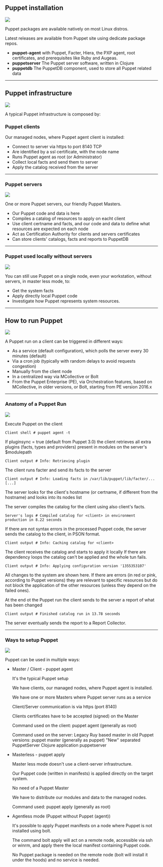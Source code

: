 ## Puppet installation
<img src="gfx/junior.png" class="skill">

Puppet packages are available natively on most Linux distros.

Latest releases are available from Puppet site using dedicate package repos.

- **puppet-agent** with Puppet, Facter, Hiera, the PXP agent, root certificates, and prerequisites like Ruby and Augeas.
- **puppetserver** The Puppet server software, written in Clojure
- **puppetdb** The PuppetDB component, used to store all Puppet related data

<asciinema-player cols="200" src="casts/puppet_facts.cast" autoplay="4"></asciinema-player>

---

## Puppet infrastructure
<img src="gfx/junior.png" class="skill">

A typical Puppet infrastructure is composed by:

### Puppet clients

Our managed nodes, where Puppet agent client is installed:

- Connect to server via https to port 8140 TCP
- Are identified by a ssl certificate, with the node name
- Runs Puppet agent as root (or Administrator)
- Collect local facts and send them to server
- Apply the catalog received from the server

---

### Puppet servers
<img src="gfx/junior.png" class="skill">

One or more Puppet servers, our friendly Puppet Masters.

- Our Puppet code and data is here
- Compiles a catalog of resources to apply on eacht client
- Use client certname and facts, and our code and data
  to define what resources are expected on each node
- Act as Certification Authority for clients and servers certificates
- Can store clients' catalogs, facts and reports to PuppetDB


---

### Puppet used locally without servers
<img src="gfx/junior.png" class="skill">

You can still use Puppet on a single node, even your workstation,
without servers, in master less mode, to:

- Get the system facts
- Apply directly local Puppet code
- Investigate how Puppet represents system resources.

---

## How to run Puppet
<img src="gfx/junior.png" class="skill">

A Puppet run on a client can be triggered in different ways:

- As a service (default configuration), which polls the server every 30 minutes (default)
- Via a cron job (typically with random delays to avoid requests congestion)
- Manually from the client node
- In a centralized way via MCollective or Bolt
- From the Puppet Enterprise (PE), via Orchestration features, based on MCollective, in older versions, or Bolt, starting from PE version 2016.x


---

### Anatomy of a Puppet Run
<img src="gfx/intermediate.png" class="skill">

Execute Puppet on the client

    Client shell # puppet agent -t

If pluginsync = true (default from Puppet 3.0) the client retrieves all extra plugins (facts, types and providers) present in modules on the server's $modulepath

    Client output # Info: Retrieving plugin

The client runs facter and send its facts to the server

    Client output # Info: Loading facts in /var/lib/puppet/lib/facter/... [...]

The server looks for the client's hostname (or certname, if different from the hostname) and looks into its nodes list

The server compiles the catalog for the client using also client's facts.

    Server's logs # Compiled catalog for <client> in environment production in 8.22 seconds

If there are not syntax errors in the processed Puppet code, the server sends the catalog to the client, in PSON format.

    Client output # Info: Caching catalog for <client>

The client receives the catalog and starts to apply it locally If there are dependency loops the catalog can't be applied and the whole tun fails.

    Client output # Info: Applying configuration version '1355353107'

All changes to the system are shown here. If there are errors (in red or pink, according to Puppet versions) they are relevant to specific resources but do not block the application of the other resources (unless they depend on the failed ones).

At the end ot the Puppet run the client sends to the server a report of what has been changed

    Client output # Finished catalog run in 13.78 seconds

The server eventually sends the report to a Report Collector.

---

### Ways to setup Puppet
<img src="gfx/junior.png" class="skill">

Puppet can be used in multiple ways:

- Master / Client - puppet agent

    It's the typical Puppet setup

    We have clients, our managed nodes, where Puppet agent is installed.

    We have one or more Masters where Puppet server runs as a service

    Client/Server communication is via https (port 8140)

    Clients certificates have to be accepted (signed) on the Master

    Command used on the client: puppet agent (generally as root)

    Command used on the server:
        Legacy Ruy based master in old Puppet versions: puppet master (generally as puppet)
        "New" separated PuppetServer Clojure application puppetserver

- Masterless - puppet apply

    Master less mode doesn't use a client-server infrastructure.

    Our Puppet code (written in manifests) is applied directly on the target system.

    No need of a Puppet Master

    We have to distribute our modules and data to the managed nodes.

    Command used: puppet apply (generally as root)

- Agentless mode (Puppet without Puppet (agent))

    It's possible to apply Puppet manifests on a node where Puppet is not installed using bolt.

    The command bolt apply <manifest> will act on a remote node, accessible via ssh or winrm, and apply there the local manifest containing Puppet code.

    No Puppet package is needed on the remote node (bolt will install it under the hoods) and no service is needed.

